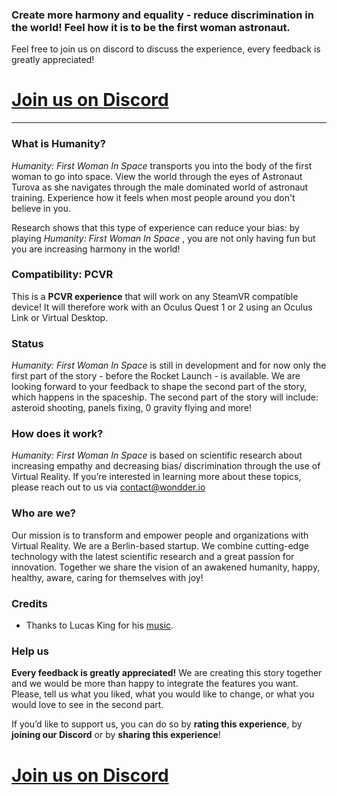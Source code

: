 ### **Create more harmony and equality - reduce discrimination in the world! Feel how it is to be the first woman astronaut.**

Feel free to join us on discord to discuss the experience, every feedback is greatly appreciated!
# [Join us on Discord](https://discord.gg/5SvKDuCkp7)
----------

### What is Humanity?

_Humanity: First Woman In Space_ transports you into the body of the first woman to go into space.  View the world through the eyes of Astronaut Turova as she navigates through the male dominated world of astronaut training. Experience how it feels when most people around you don't believe in you. 

Research shows that this type of experience can reduce your bias: by playing _Humanity: First Woman In Space_ , you are not only having fun but you are increasing harmony in the world!

### Compatibility: PCVR

This is a **PCVR experience** that will work on any SteamVR compatible device! It will therefore work with an Oculus Quest 1 or 2 using an Oculus Link or Virtual Desktop. 

### Status

_Humanity: First Woman In Space_  is still in development and for now only the first part of the story - before the Rocket Launch - is available. We are looking forward to your feedback to shape the second part of the story, which happens in the spaceship. The second part of the story will include: asteroid shooting, panels fixing, 0 gravity flying and more! 

### How does it work?

_Humanity: First Woman In Space_  is based on scientific research about increasing empathy and decreasing bias/ discrimination through the use of Virtual Reality.  If you’re interested in learning more about these topics, please reach out to us via contact@wondder.io

### Who are we?

Our mission is to transform and empower people and organizations with Virtual Reality. 
We are a Berlin-based startup. We combine cutting-edge technology with the latest scientific research and a great passion for innovation. 
Together we share the vision of an awakened humanity, happy, healthy, aware, caring for themselves with joy!

### Credits

* Thanks to Lucas King for his [music](https://www.youtube.com/watch?v=RKx4CUs8o74&ab_channel=LucasKing).

### Help us

__Every feedback is greatly appreciated!__ We are creating this story together and we would be more than happy to integrate the features you want. Please, tell us what you liked, what you would like to change, or what you would love to see in the second part. 

If you’d like to support us, you can do so by **rating this experience**, by **joining our Discord** or by **sharing this experience**!

# [Join us on Discord](https://discord.gg/5SvKDuCkp7)
